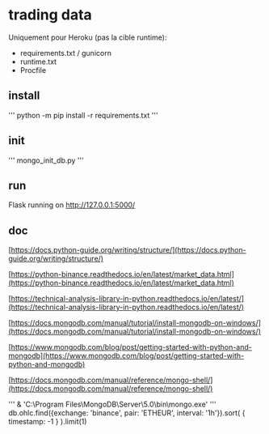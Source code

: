 # trading data

Uniquement pour Heroku (pas la cible runtime):
* requirements.txt / gunicorn
* runtime.txt
* Procfile


## install
'''
python -m pip install -r requirements.txt
'''

## init
'''
mongo_init_db.py
'''

## run

Flask running on http://127.0.0.1:5000/

## doc
[https://docs.python-guide.org/writing/structure/](https://docs.python-guide.org/writing/structure/)

[https://python-binance.readthedocs.io/en/latest/market_data.html](https://python-binance.readthedocs.io/en/latest/market_data.html)

[https://technical-analysis-library-in-python.readthedocs.io/en/latest/](https://technical-analysis-library-in-python.readthedocs.io/en/latest/)

[https://docs.mongodb.com/manual/tutorial/install-mongodb-on-windows/](https://docs.mongodb.com/manual/tutorial/install-mongodb-on-windows/)

[https://www.mongodb.com/blog/post/getting-started-with-python-and-mongodb](https://www.mongodb.com/blog/post/getting-started-with-python-and-mongodb)

[https://docs.mongodb.com/manual/reference/mongo-shell/](https://docs.mongodb.com/manual/reference/mongo-shell/)

'''
& 'C:\Program Files\MongoDB\Server\5.0\bin\mongo.exe'
'''
db.ohlc.find({exchange: 'binance', pair: 'ETHEUR', interval: '1h'}).sort( { timestamp: -1 } ).limit(1)